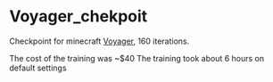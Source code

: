 # Voyager_chekpoit
Checkpoint for minecraft [Voyager](https://voyager.minedojo.org/), 160 iterations. 

The cost of the training was ~$40
The training took about 6 hours on default settings
